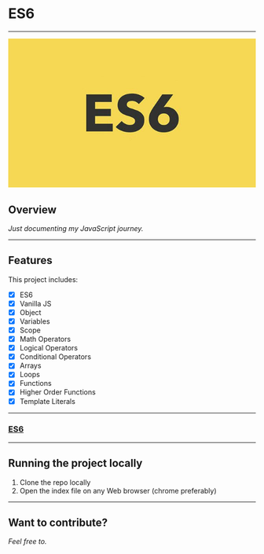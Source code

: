 # ES6

***

![ES6](es6.jpeg)

## Overview

*Just documenting my JavaScript journey.*

***
## Features

This project includes:
- [x] ES6
- [x] Vanilla JS
- [x] Object 
- [x] Variables 
- [x] Scope
- [x] Math Operators 
- [x] Logical Operators 
- [x] Conditional Operators 
- [x] Arrays
- [x] Loops
- [x] Functions 
- [x] Higher Order Functions 
- [x] Template Literals

***

### [ES6](https://www.w3schools.com/js/js_es6.asp)

***

## Running the project locally 

1. Clone the repo locally 
2. Open the index file on any Web browser (chrome preferably)

***

## Want to contribute? 

_Feel free to._

